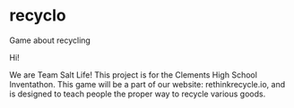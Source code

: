 # recyclo
Game about recycling

Hi!

We are Team Salt Life! This project is for the Clements High School Inventathon. This game will be a part of our website: rethinkrecycle.io, and is designed to teach people the proper way to recycle various goods.
